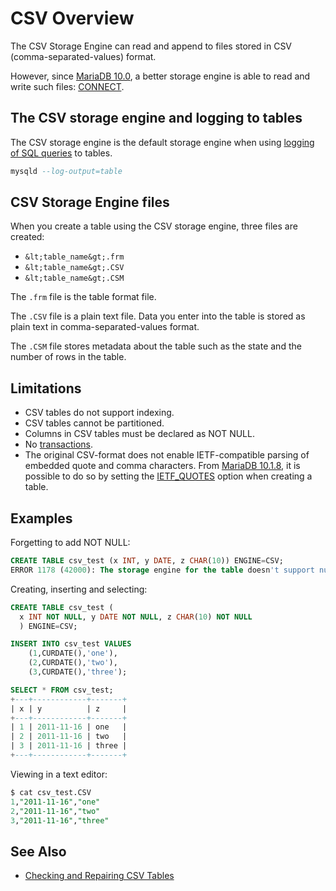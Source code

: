 # CSV Overview

The CSV Storage Engine can read and append to files stored in CSV (comma-separated-values) format.

However, since [MariaDB 10.0](/kb/en/what-is-mariadb-100/), a better storage engine is able to read and write such files: [CONNECT](/columns-storage-engines-and-plugins/storage-engines/connect).

## The CSV storage engine and logging to tables

The CSV storage engine is the default storage engine when using [logging of SQL queries](/mariadb-administration/server-monitoring-logs/writing-logs-into-tables) to tables.

```sql
mysqld --log-output=table
```

## CSV Storage Engine files

When you create a table using the CSV storage engine, three files are created:

- `&lt;table_name&gt;.frm`
- `&lt;table_name&gt;.CSV`
- `&lt;table_name&gt;.CSM`

The `.frm` file is the table format file.

The `.CSV` file is a plain text file. Data you enter into the table is stored as plain text in comma-separated-values format.

The `.CSM` file stores metadata about the table such as the state and the number of rows in the table.

## Limitations

- CSV tables do not support indexing.
- CSV tables cannot be partitioned.
- Columns in CSV tables must be declared as NOT NULL.
- No [transactions](/sql-statements-structure/sql-statements/transactions).
- The original CSV-format does not enable IETF-compatible parsing of embedded quote and comma characters. From [MariaDB 10.1.8](/kb/en/mariadb-1018-release-notes/), it is possible to do so by setting the [IETF_QUOTES](/kb/en/create-table/#ietf_quotes) option when creating a table.

## Examples

Forgetting to add NOT NULL:

```sql
CREATE TABLE csv_test (x INT, y DATE, z CHAR(10)) ENGINE=CSV;
ERROR 1178 (42000): The storage engine for the table doesn't support nullable columns
```

Creating, inserting and selecting:

```sql
CREATE TABLE csv_test (
  x INT NOT NULL, y DATE NOT NULL, z CHAR(10) NOT NULL
  ) ENGINE=CSV;
```

```sql
INSERT INTO csv_test VALUES
    (1,CURDATE(),'one'),
    (2,CURDATE(),'two'),
    (3,CURDATE(),'three');
```

```sql
SELECT * FROM csv_test;
+---+------------+-------+
| x | y          | z     |
+---+------------+-------+
| 1 | 2011-11-16 | one   |
| 2 | 2011-11-16 | two   |
| 3 | 2011-11-16 | three |
+---+------------+-------+
```

Viewing in a text editor:

```sql
$ cat csv_test.CSV
1,"2011-11-16","one"
2,"2011-11-16","two"
3,"2011-11-16","three"
```

## See Also

- [Checking and Repairing CSV Tables](/columns-storage-engines-and-plugins/storage-engines/csv/checking-and-repairing-csv-tables)